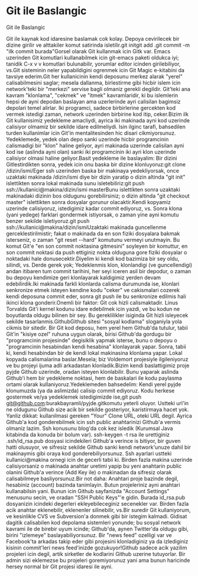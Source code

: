 # Git ile Baslangic


Git ile Baslangic



Git ile kaynak kod idaresine baslamak cok kolay. Depoya cevirilecek bir dizine girilir ve alttakiler komut satirinda isletilir.git initgit add .git commit -m "ilk commit burada"Gorsel olarak Git kullanmak icin Gitk var. Emacs uzerinden Git komutlari kullanabilmek icin git-emacs paketi oldukca iyi; tanidik C-x v v komutlari bulunabilir, yorumlar editor icinden girilebiliyor, vs.Git sisteminin neler yapabildigini ogrenmek icin Git Magic e-kitabini da tavsiye ederim.Git her kullanicinin kendi deposunu merkez alarak "yerel" calisabilmesini saglar; mesela dallanma, birlestirme gibi hicbir islem icin network'teki bir "merkezi" servise bagli olmaniz gerekli degildir. Git'teki ana kavram "klonlama", "cekmek" ve "itmek" kavramlaridir, ki bu islemlerin hepsi de ayni depodan baslayan ama uzerlerinde ayri calisilan bagimsiz depolari temel alirlar. Iki programci, sadece birbirlerine gercekten kod vermek istedigi zaman, network uzerinden birbirine kod itip, ceker.Bizim ilk Git kullanisimiz yedekleme amacliydi, ayrica iki makinada ayni kod uzerinde calisiyor olmamiz bir sekilde idare edilmeliydi. Isin ilginc tarafi, bahsedilen turden kullanimlar icin Git'in mentalitesinden hic disari cikmiyorsunuz. Yedeklemede, yedek olan depo sanki uzerinde hicbir programcinin calismadigi bir "klon" haline geliyor, ayri makinada uzerinde calisilan ayni kod ise (aslinda ayni olan) sanki iki programcinin iki ayri klon uzerinde calisiyor olmasi haline geliyor.Basit yedekleme ile baslayalim: Bir dizini Gitlestirdikten sonra, yedek icin onu baska bir dizine klonluyoruz:git clone /dizin/ismi/Eger ssh uzerinden baska bir makinaya yedekliyorsak, once uzaktaki makinada /dizin/ismi diye bir dizin yaratip o dizin altinda "git init" islettikten sonra lokal makinada sunu isletebiliriz:git push ssh://kullanici@makina/dizin/ismi masterBunu islettikten sonra uzaktaki makinadaki dizinin bos oldugunu gorebilirsiniz; o dizin altinda "git checkout master" islettikten sonra dosyalar gorunur olacaktir.Kendi kopyamiz uzerinde calisiyoruz, istedigimiz kadar commit ediyoruz, vs. Sonra klona (yani yedege) farklari gondermek istiyorsak, o zaman yine ayni komutu benzer sekilde isletiyoruz.git push ssh://kullanici@makina/dizin/ismiUzaktaki makinada guncellenme gerceklestirilmistir; fakat o makinada da en son fiziki dosyalara bakmak isterseniz, o zaman "git reset --hard" komutunu vermeyi unutmayin. Bu komut Git'e "en son commit noktasina gitmesini" soyleyen bir komuttur, en son commit noktasi da push ettiginiz nokta olduguna gore fiziki dosyalar o noktadaki hale donusecektir.Diyelim ki kendi kod bazimiza bir sey oldu, silindi, vs. Derde gerek yok; Yedeklenmis klon, klonlandigi (ve guncellendigi) andan itibaren tum commit tarihini, her seyi iceren asil bir depodur, o zaman bu depoyu kendimize geri klonlayarak kaldigimiz yerden devam edebilirdik.Iki makinada farkli klonlarda calisma durumunda ise, klonlari senkronize etmek isteyen kendine kodu "ceker" ve cakismalari cozerek kendi deposuna commit eder, sonra git push ile bu senkronize edilmis hali ikinci klona gonderir.Onemli bir faktor: Git cok hizli calismaktadir. Linus Torvalds Git'i kernel kodunu idare edebilmek icin yazdi, ve bu kodun ne boyutlarda oldugu bilinen bir sey. Bu gereklilikler isiginda Git hizli isleyecek sekilde tasarlanmis.GithubGithub sitesi "sosyal kodlama" sloganiyla yola cikmis bir sitedir. Bir Git kod deposu, hem yerel hem Github'da tutulur, tabii Git'in "kisiye ozel" ruhuna uygun olarak, birisi Github'da gordugu bir "programcinin projesinde" degisiklik yapmak isterse, bunu o depoyu o "programcinin hesabindan kendi hesabina" klonlayarak yapar. Sonra, tabii ki, kendi hesabindan bir de kendi lokal makinasina klonlama yapar. Lokal kopyada calismalarina baslar.Mesela; biz Voldemort projesiyle ilgileniyoruz ve bu projeyi ijuma adli arkadastan klonladik.Bizim kendi baslattigimiz proje pyjde Github uzerinde, oradan isteyen klonlabilir. Bunu yaparak aslinda Github'i hem bir yedekleme noktasi, hem de baskalari ile kodu paylasma ortami olarak kullaniyoruz.Yedeklemeden bahsedelim: Kendi yerel pyjde klonumuzda (ya da aslimizda) calisip commit ediyoruz. Kodu herkese gostermek ve/ya yedeklemek istedigimizde ise,git push git@github.com:burakbayramli/pyjde.gitkomutu yeterli oluyor. Ustteki url'in ne oldugunu Github size acik bir sekilde gosteriyor, karistirmaya hacet yok. Yanliz dikkat: kullanilmasi gereken "Your" Clone URL, oteki URL degil. Ayrica Github'a kod gonderebilmek icin ssh public anahtarinizi Github'a vermis olmaniz lazim. Ssh konusunu blog'da cok kez isledik (Kurumsal Java kitabinda da konuda bir bolum var). ssh-keygen -t rsa ile urettiginiz .ssh/id_rsa.pub dosyasi icindekileri Github'a verince is bitiyor, bir guven hatti olusuyor, ve sifresiz sekilde Github sanki kendi network'unuze dahil bir makinaymis gibi oraya kod gonderebiliyorsunuz. Ssh ayarlari ustteki kullanici@makina ornegi icin de gecerli tabii ki. Birden fazla makina uzerinde calisiyorsaniz o makinada anahtar uretimi yapip bu yeni anahtarin public olanini Github'a verince (Add Key ile) o makinadan da sifresiz olarak calisabilmeye basliyorsunuz.Bir not daha: Anahtari proje bazinde degil, hesabiniz (account) bazinda tanimlayin. Butun projeleriniz ayni anahtari kullanabilsin yani. Bunun icin Github sayfanizda "Account Settings" menusunu secin, ve oradan "SSH Public Keys"'e gidin. Burada id_rsa.pub dosyanizin icindeki degerleri ekleyebileceginiz secenekler var. Birden fazla acik anahtar eklenebilir, eklenenler silinebilir, vs.Bir suredir Git kullaniyorum, ve kesinlikle CVS ve Subversion'a donmek gibi bir istegim kalmadi. Gidisat dagitik calisabilen kod depolama sistemleri yonunde; bu sosyal network kavrami ile de birebir uyum icinde; Github'da, aynen Twitter'da oldugu gibi, birini "izlemeye" baslayabiliyorsunuz. Bir "news feed" ozelligi var ve Facebook'ta arkadas takip eder gibi projesini klonladiginiz ya da izlediginiz kisinin commit'leri news feed'inizde gozukuyor!Github sadece acik yazilim projeleri icin degil, artik sirketler de kodlarini Github uzerine tutuyorlar. Bir admin sizi eklemezse bu projeleri goremiyorunuz yani ama bunun haricinde hersey normal bir Git projesi idaresi ile ayni.




